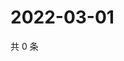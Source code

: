 # 2022-03-01

共 0 条

<!-- BEGIN WEIBO -->
<!-- 最后更新时间 Tue Mar 01 2022 05:17:31 GMT+0800 (China Standard Time) -->

<!-- END WEIBO -->
